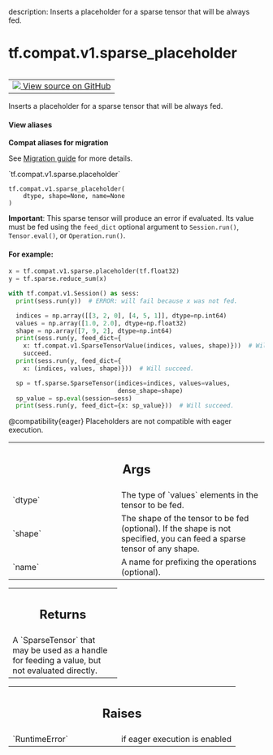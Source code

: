 description: Inserts a placeholder for a sparse tensor that will be always fed.

<div itemscope itemtype="http://developers.google.com/ReferenceObject">
<meta itemprop="name" content="tf.compat.v1.sparse_placeholder" />
<meta itemprop="path" content="Stable" />
</div>

# tf.compat.v1.sparse_placeholder

<!-- Insert buttons and diff -->

<table class="tfo-notebook-buttons tfo-api nocontent" align="left">
<td>
  <a target="_blank" href="https://github.com/tensorflow/tensorflow/blob/r2.3/tensorflow/python/ops/array_ops.py#L3119-L3215">
    <img src="https://www.tensorflow.org/images/GitHub-Mark-32px.png" />
    View source on GitHub
  </a>
</td>
</table>



Inserts a placeholder for a sparse tensor that will be always fed.

<section class="expandable">
  <h4 class="showalways">View aliases</h4>
  <p>
<b>Compat aliases for migration</b>
<p>See
<a href="https://www.tensorflow.org/guide/migrate">Migration guide</a> for
more details.</p>
<p>`tf.compat.v1.sparse.placeholder`</p>
</p>
</section>

<pre class="devsite-click-to-copy prettyprint lang-py tfo-signature-link">
<code>tf.compat.v1.sparse_placeholder(
    dtype, shape=None, name=None
)
</code></pre>



<!-- Placeholder for "Used in" -->

**Important**: This sparse tensor will produce an error if evaluated.
Its value must be fed using the `feed_dict` optional argument to
`Session.run()`, `Tensor.eval()`, or `Operation.run()`.

#### For example:



```python
x = tf.compat.v1.sparse.placeholder(tf.float32)
y = tf.sparse.reduce_sum(x)

with tf.compat.v1.Session() as sess:
  print(sess.run(y))  # ERROR: will fail because x was not fed.

  indices = np.array([[3, 2, 0], [4, 5, 1]], dtype=np.int64)
  values = np.array([1.0, 2.0], dtype=np.float32)
  shape = np.array([7, 9, 2], dtype=np.int64)
  print(sess.run(y, feed_dict={
    x: tf.compat.v1.SparseTensorValue(indices, values, shape)}))  # Will
    succeed.
  print(sess.run(y, feed_dict={
    x: (indices, values, shape)}))  # Will succeed.

  sp = tf.sparse.SparseTensor(indices=indices, values=values,
                              dense_shape=shape)
  sp_value = sp.eval(session=sess)
  print(sess.run(y, feed_dict={x: sp_value}))  # Will succeed.
```

@compatibility{eager} Placeholders are not compatible with eager execution.

<!-- Tabular view -->
 <table class="responsive fixed orange">
<colgroup><col width="214px"><col></colgroup>
<tr><th colspan="2"><h2 class="add-link">Args</h2></th></tr>

<tr>
<td>
`dtype`
</td>
<td>
The type of `values` elements in the tensor to be fed.
</td>
</tr><tr>
<td>
`shape`
</td>
<td>
The shape of the tensor to be fed (optional). If the shape is not
specified, you can feed a sparse tensor of any shape.
</td>
</tr><tr>
<td>
`name`
</td>
<td>
A name for prefixing the operations (optional).
</td>
</tr>
</table>



<!-- Tabular view -->
 <table class="responsive fixed orange">
<colgroup><col width="214px"><col></colgroup>
<tr><th colspan="2"><h2 class="add-link">Returns</h2></th></tr>
<tr class="alt">
<td colspan="2">
A `SparseTensor` that may be used as a handle for feeding a value, but not
evaluated directly.
</td>
</tr>

</table>



<!-- Tabular view -->
 <table class="responsive fixed orange">
<colgroup><col width="214px"><col></colgroup>
<tr><th colspan="2"><h2 class="add-link">Raises</h2></th></tr>

<tr>
<td>
`RuntimeError`
</td>
<td>
if eager execution is enabled
</td>
</tr>
</table>


